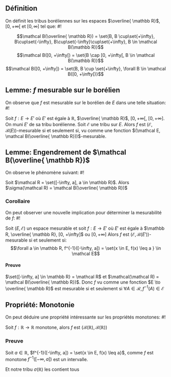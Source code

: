 ## Définition
On définit les tribus boréliennes sur les espaces $\overline{ \mathbb R}$, $[0, +\infty[$ et $[0, \infty]$ tel que: #!

$$\mathcal B(\overline{ \mathbb R}) = \set{B, B \cup\set{+\infty}, B\cup\set{-\infty}, B\cup\set{-\infty}\cup\set{+\infty}, B \in \mathcal B(\mathbb R)}$$
$$\mathcal B([0, +\infty[) = \set{B \cap [0, +\infty[, B \in \mathcal B(\mathbb R)}$$
$$\mathcal B([0, +\infty]) = \set{B, B \cup \set{+\infty}, \forall B \in \mathcal B([0, +\infty[)}$$
<!--ID: 1727559283074-->


## Lemme: $f$ mesurable sur le borélien
On observe que $f$ est mesurable sur le borélien de $E$ dans une telle situation: #!

Soit $f: E \to E'$ où $E'$ est égale à $\mathbb R$, $\overline{ \mathbb R}$, $[0, +\infty[$, $[0, +\infty]$. On muni $E'$ de sa tribu borélienne.
Soit $\mathcal E$ une tribu sur $E$. Alors $f$ est $(\mathcal E, \mathcal B(E))$-mesurable si et seulement si, vu comme une fonction $(\mathcal E, \mathcal B(\overline{ \mathbb R}))$-mesurable.
<!--ID: 1727559283076-->


## Lemme: Engendrement de $\mathcal B(\overline{ \mathbb R})$ 
On observe le phénomène suivant: #!

Soit $\mathcal R = \set{[-\infty, a], a \in \mathbb R}$. Alors $\sigma(\mathcal R) = \mathcal B(\overline{ \mathbb R})$
<!--ID: 1727559283078-->


### Corollaire
On peut observer une nouvelle implication pour déterminer la mesurabilité de $f$: #!

Soit $(E, \mathcal E)$ un espace mesurable et soit $f: E \to E'$ où $E'$ est égale à $\mathbb R, \overline{ \mathbb R}, [0, +\infty]$ ou $[0, +\infty]$ Alors $f$ est $(\mathcal E, \mathcal B(E'))$-mesurable si et seulement si:
$$\forall a \in \mathbb R, f^{-1}([-\infty, a]) = \set{x \in E, f(x) \leq a } \in \mathcal E$$
<!--ID: 1727559283079-->


#### Preuve
$\set{[-\infty, a] \in \mathbb R} = \mathcal R$ et $\mathcal(\mathcal R) = \mathcal B(\overline{ \mathbb R})$.
Donc $f$ vu comme une fonction $E \to \overline{ \mathbb R}$ est mesurable si et seulement si $\forall A \in \mathcal R, f^{-1}(A)  \in \mathcal E$

## Propriété: Monotonie
On peut déduire une propriété intéressante sur les propriétés monotones: #!

Soit $f: \mathbb R \to \mathbb R$ monotone, alors $f$ est $(\mathcal B(\mathbb R), \mathcal B (\mathbb R))$
<!--ID: 1727559283081-->


### Preuve
Soit $a \in \mathbb R$, $f^{-1}([-\infty, a]) = \set{x \in E, f(x) \leq a}$, comme $f$ est monotone $f^{-1}([-\infty, a])$ est un intervalle.

Et notre tribu $\sigma(\mathbb R)$ les contient tous
$$\tag*{$\blacksquare$}$$

